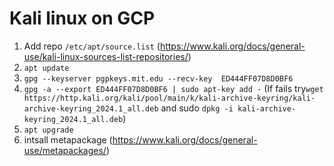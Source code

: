 # Kali linux on GCP

1. Add repo ```/etc/apt/source.list``` (https://www.kali.org/docs/general-use/kali-linux-sources-list-repositories/)
2. ```apt update```
3. ```gpg --keyserver pgpkeys.mit.edu --recv-key  ED444FF07D8D0BF6```
4. ```gpg -a --export ED444FF07D8D0BF6 | sudo apt-key add -```
   (If fails try```wget https://http.kali.org/kali/pool/main/k/kali-archive-keyring/kali-archive-keyring_2024.1_all.deb``` and
   sudo ```dpkg -i kali-archive-keyring_2024.1_all.deb```)
7. ```apt upgrade```
8. intsall metapackage (https://www.kali.org/docs/general-use/metapackages/)



